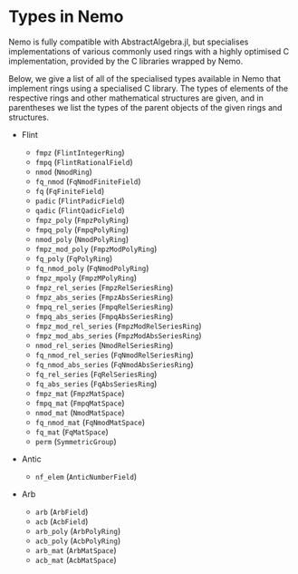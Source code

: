 # Types in Nemo

Nemo is fully compatible with AbstractAlgebra.jl, but specialises implementations of
various commonly used rings with a highly optimised C implementation, provided by the
C libraries wrapped by Nemo.

Below, we give a list of all of the specialised types available in Nemo that implement
rings using a specialised C library. The types of elements of the respective rings and
other mathematical structures are given, and in parentheses we list the types of the
parent objects of the given rings and structures.

  - Flint
     - `fmpz` (`FlintIntegerRing`)
     - `fmpq` (`FlintRationalField`)
     - `nmod` (`NmodRing`)
     - `fq_nmod` (`FqNmodFiniteField`)
     - `fq` (`FqFiniteField`)
     - `padic` (`FlintPadicField`)
     - `qadic` (`FlintQadicField`)
     - `fmpz_poly` (`FmpzPolyRing`)
     - `fmpq_poly` (`FmpqPolyRing`)
     - `nmod_poly` (`NmodPolyRing`)
     - `fmpz_mod_poly` (`FmpzModPolyRing`)
     - `fq_poly` (`FqPolyRing`)
     - `fq_nmod_poly` (`FqNmodPolyRing`)
     - `fmpz_mpoly` (`FmpzMPolyRing`)
     - `fmpz_rel_series` (`FmpzRelSeriesRing`)
     - `fmpz_abs_series` (`FmpzAbsSeriesRing`)
     - `fmpq_rel_series` (`FmpqRelSeriesRing`)
     - `fmpq_abs_series` (`FmpqAbsSeriesRing`)
     - `fmpz_mod_rel_series` (`FmpzModRelSeriesRing`)
     - `fmpz_mod_abs_series` (`FmpzModAbsSeriesRing`)
     - `nmod_rel_series` (`NmodRelSeriesRing`)
     - `fq_nmod_rel_series` (`FqNmodRelSeriesRing`)
     - `fq_nmod_abs_series` (`FqNmodAbsSeriesRing`)
     - `fq_rel_series` (`FqRelSeriesRing`)
     - `fq_abs_series` (`FqAbsSeriesRing`)
     - `fmpz_mat` (`FmpzMatSpace`)
     - `fmpq_mat` (`FmpqMatSpace`)
     - `nmod_mat` (`NmodMatSpace`)
     - `fq_nmod_mat` (`FqNmodMatSpace`)
     - `fq_mat` (`FqMatSpace`)
     - `perm` (`SymmetricGroup`)

  - Antic
     - `nf_elem` (`AnticNumberField`)

  - Arb
     - `arb` (`ArbField`)
     - `acb` (`AcbField`)
     - `arb_poly` (`ArbPolyRing`)
     - `acb_poly` (`AcbPolyRing`)
     - `arb_mat` (`ArbMatSpace`)
     - `acb_mat` (`AcbMatSpace`)

